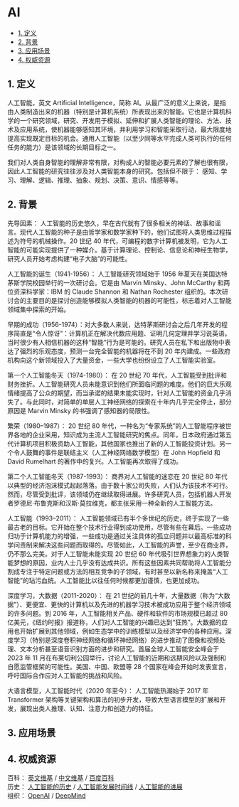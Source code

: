 # AI<!-- omit in toc -->

- [1. 定义](#1-定义)
- [2. 背景](#2-背景)
- [3. 应用场景](#3-应用场景)
- [4. 权威资源](#4-权威资源)

## 1. 定义

人工智能，英文 Artificial Intelligence，简称 AI。从最广泛的意义上来说，是指由人类制造出来的机器（特别是计算机系统）所表现出来的智能。它也是计算机科学的一个研究领域，研究、开发用于模拟、延伸和扩展人类智能的理论、方法、技术及应用系统，使机器能够感知其环境，并利用学习和智能采取行动，最大限度地提高实现既定目标的机会。通用人工智能（以至少同等水平完成人类可执行的任何任务的能力）是该领域的长期目标之一。

我们对人类自身智能的理解非常有限，对构成人的智能必要元素的了解也很有限，因此人工智能的研究往往涉及对人类智能本身的研究。包括但不限于： 感知、学习、理解、逻辑、推理、抽象、规划、决策、意识、情感等等。

## 2. 背景

先导因素： 人工智能的历史悠久，早在古代就有了很多相关的神话、故事和谣言。现代人工智能的种子是由哲学家和数学家种下的，他们试图将人类思维过程描述为符号的机械操作。20 世纪 40 年代，可编程的数字计算机被发明，它为人工智能的可能实现提供了一种媒介。基于计算理论、控制论、信息论和神经生物学，研究人员开始考虑构建“电子大脑”的可能性。

人工智能的诞生（1941-1956）： 人工智能研究领域始于 1956 年夏天在美国达特茅斯学院校园举行的一次研讨会。它是由 Marvin Minsky、John McCarthy 和两位资深科学家：IBM 的 Claude Shannon 和 Nathan Rochester 组织的。本次研讨会的主要目的是探讨创造能够模拟人类智能的机器的可能性，标志着对人工智能领域集中探索的开始。

早期的成功（1956-1974）：对大多数人来说，达特茅斯研讨会之后几年开发的程序简直是“令人惊讶”：计算机正在解决代数应用题、证明几何定理并学习说英语。当时很少有人相信机器的这种“智能”行为是可能的。研究人员在私下和出版物中表达了强烈的乐观态度，预测一台完全智能的机器将在不到 20 年内建成。一些政府机构向这个新领域投入了大量资金，一些大学也纷纷设立了人工智能实验室。

第一个人工智能冬天（1974-1980）： 在 20 世纪 70 年代，人工智能受到批评和财务挫折。人工智能研究人员未能意识到他们所面临问题的难度。他们的巨大乐观情绪提高了公众的期望，而当承诺的结果未能实现时，针对人工智能的资金几乎消失了。与此同时，对简单的单层人工神经网络的探索在十年内几乎完全停止，部分原因是 Marvin Minsky 的书强调了感知器的局限性。

繁荣（1980–1987）： 20 世纪 80 年代，一种名为“专家系统”的人工智能程序被世界各地的企业采用，知识成为主流人工智能研究的焦点。同年，日本政府通过第五代计算机项目积极资助人工智能，其他国家也推出了新的人工智能投资计划。另一个令人鼓舞的事件是联结主义（人工神经网络数学模型）在 John Hopfield 和 David Rumelhart 的著作中的复兴。人工智能再次取得了成功。

第二个人工智能冬天（1987-1993）： 商界对人工智能的迷恋在 20 世纪 80 年代以典型的经济泡沫模式起起落落。由于数十家公司失败，人们认为该技术不可行。然而，尽管受到批评，该领域仍在继续取得进展。许多研究人员，包括机器人开发者罗德尼·布鲁克斯和汉斯·莫拉维克，都主张采用一种全新的人工智能方法。

人工智能（1993–2011）： 人工智能领域已有半个多世纪的历史，终于实现了一些最古老的目标。它开始在整个技术行业得到成功使用，尽管有些在幕后。一些成功归功于计算机能力的增强，一些成功是通过关注具体的孤立问题并以最高标准的科学问责制来解决这些问题而取得的。尽管如此，人工智能的声誉，至少在商业界，仍不那么完美。对于人工智能未能实现 20 世纪 60 年代吸引世界想象力的人类智能梦想的原因，业内人士几乎没有达成共识。所有这些因素共同帮助将人工智能分割成专注于特定问题或方法的相互竞争的子领域，有时甚至以新名称来掩盖“人工智能”的玷污血统。人工智能比以往任何时候都更加谨慎，也更加成功。

深度学习，大数据（2011-2020）： 在 21 世纪的前几十年，大量数据（称为“大数据”）、更便宜、更快的计算机以及先进的机器学习技术被成功应用于整个经济领域的许多问题。到 2016 年，人工智能相关产品、硬件和软件的市场规模已超过 80 亿美元，《纽约时报》报道称，人们对人工智能的兴趣已达到“狂热”。大数据的应用也开始扩展到其他领域，例如生态学中的训练模型以及经济学中的各种应用。深度学习（特别是深度卷积神经网络和循环神经网络）的进步推动了图像和视频处理、文本分析甚至语音识别方面的进步和研究。首届全球人工智能安全峰会于 2023 年 11 月在布莱切利公园举行，讨论人工智能的近期和远期风险以及强制和自愿监管框架的可能性。美国、中国、欧盟等 28 个国家在峰会开始时发表宣言，呼吁国际合作应对人工智能的挑战和风险。

大语言模型，人工智能时代（2020 年至今）： 人工智能热潮始于 2017 年 Transformer 架构等关键架构和算法的初步开发，导致大型语言模型的扩展和开发，展现出类人推理、认知、注意力和创造力的特征。

## 3. 应用场景

<!-- 行业、领域 -->
<!-- 系统、服务、工具 -->

## 4. 权威资源

百科： [英文维基](https://en.wikipedia.org/wiki/Artificial_intelligence) / [中文维基](https://zh.wikipedia.org/wiki/人工智能) / [百度百科](https://baike.baidu.com/item/人工智能/9180)  
历史： [人工智能的历史](https://en.wikipedia.org/wiki/History_of_artificial_intelligence) / [人工智能发展时间线](https://en.wikipedia.org/wiki/Timeline_of_artificial_intelligence) / [人工智能的进展](https://en.wikipedia.org/wiki/Progress_in_artificial_intelligence)  
组织： [OpenAI](https://openai.com) / [DeepMind](https://deepmind.google)
